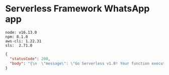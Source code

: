 # Serverless Framework WhatsApp app

```
node: v16.13.0
npm: 8.1.0
aws-cli: 1.22.31
sls:  2.71.0
```

```json
{
  "statusCode": 200,
  "body": "{\n  \"message\": \"Go Serverless v1.0! Your function executed successfully!\",\n  \"input\": {}\n}"
}
```
